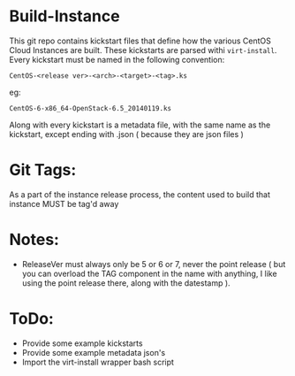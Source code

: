# Build-Instance

This git repo contains kickstart files that define how the various CentOS Cloud Instances are built. These kickstarts are parsed withi `virt-install`. Every kickstart must be named in the following convention:

```
CentOS-<release ver>-<arch>-<target>-<tag>.ks
```

eg:

```
CentOS-6-x86_64-OpenStack-6.5_20140119.ks
```

Along with every kickstart is a metadata file, with the same name as the kickstart, except ending with .json ( because they are json files )

# Git Tags:

As a part of the instance release process, the content used to build that instance MUST be tag'd away 

# Notes:

*  ReleaseVer must always only be 5 or 6 or 7, never the point release ( but you can overload the TAG component in the name with anything, I like using the point release there, along with the datestamp ).

# ToDo:

* Provide some example kickstarts
* Provide some example metadata json's
* Import the virt-install wrapper bash script
